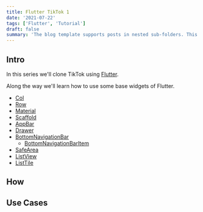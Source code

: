 ```yaml
---
title: Flutter TikTok 1
date: '2021-07-22'
tags: ['Flutter', 'Tutorial']
draft: false
summary: 'The blog template supports posts in nested sub-folders. This can be used to group posts of similar content e.g. a multi-part course. This post is itself an example of a nested route!'
---
```


## Intro

In this series we'll clone TikTok using [Flutter](https://flutter.dev/).

Along the way we'll learn how to use some base widgets of Flutter.

- [Col](https://api.flutter.dev/flutter/widgets/Column-class.html)
- [Row](https://api.flutter.dev/flutter/widgets/Row-class.html)
- [Material]()
- [Scaffold]()
- [AppBar]()
- [Drawer]()
- [BottomNavigationBar]()
  - [BottomNavigationBarItem]()
- [SafeArea]()
- [ListView]()
- [ListTile]()

## How

## Use Cases
